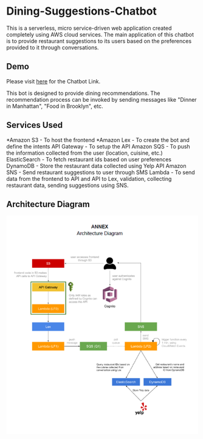 # Dining-Suggestions-Chatbot

This is a serverless, micro service-driven web application created completely using AWS cloud services. The main application of this chatbot is to provide restaurant suggestions to its users based on the preferences provided to it through conversations. 

## Demo ##
Please visit [here](http://yelpbot.s3.amazonaws.com/home.html) for the Chatbot Link. 

This bot is designed to provide dining recommendations. The recommendation process can be invoked by sending messages like "Dinner in Manhattan", "Food in Brooklyn", etc.

## Services Used ##

*Amazon S3 - To host the frontend
*Amazon Lex - To create the bot and define the intents
API Gateway -  To setup the API
Amazon SQS - To push the
information collected from the user (location, cuisine, etc.) 
ElasticSearch - To fetch restaurant ids based on user preferences
DynamoDB - Store the restaurant data collected using Yelp API
Amazon SNS - Send restaurant suggestions to user through SMS
Lambda - To send data from the frontend to API and API to Lex, validation, collecting restaurant data, sending suggestions using SNS.


## Architecture Diagram ##
![Architecture Diagram](https://github.com/palakraman17/Dining-Suggestions-Chatbot/blob/master/DiningChatBot_Arch.png)


